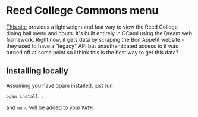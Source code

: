 # Reed College Commons menu

[This site](https://menu.enby.land) provides a lightweight and fast way to view the Reed College dining hall menu and hours. It's built entirely in OCaml using the Dream web framework. Right now, it gets data by scraping the Bon Appetit website - they used to have a "legacy" API but unauthenticated access to it was turned off at some point so I think this is the best way to get this data?

## Installing locally

Assuming you have opam installed, just run

```shell
opam install .
```

and `menu` will be added to your `PATH`.